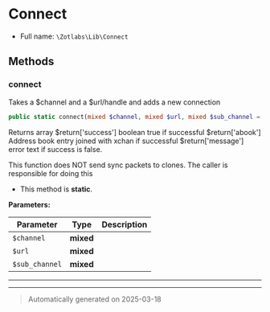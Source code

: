 
# Connect





* Full name: `\Zotlabs\Lib\Connect`




## Methods


### connect

Takes a $channel and a $url/handle and adds a new connection

```php
public static connect(mixed $channel, mixed $url, mixed $sub_channel = false): mixed
```

Returns array
 $return['success'] boolean true if successful
 $return['abook'] Address book entry joined with xchan if successful
 $return['message'] error text if success is false.

This function does NOT send sync packets to clones. The caller is responsible for doing this

* This method is **static**.




**Parameters:**

| Parameter | Type | Description |
|-----------|------|-------------|
| `$channel` | **mixed** |  |
| `$url` | **mixed** |  |
| `$sub_channel` | **mixed** |  |





***


***
> Automatically generated on 2025-03-18
